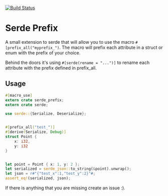 [![Build Status](https://travis-ci.org/jonathan-s/serde-prefix.svg?branch=master)](https://travis-ci.org/jonathan-s/serde-prefix)

# Serde Prefix

A small extension to serde that will allow you to use the macro `#[prefix_all("myprefix_")`. The macro will prefix each attribute in a struct or enum with the prefix of your choice. 

Behind the doors it's using `#[serde(rename = "...")]` to rename each attribute with the prefix defined in prefix_all. 

## Usage

```rust
#[macro_use]
extern crate serde_prefix;
extern crate serde;

use serde::{Serialize, Deserialize};


#[prefix_all("test_")]
#[derive(Serialize, Debug)]
struct Point {
    x: i32,
    y: i32
}


let point = Point { x: 1, y: 2 };
let serialized = serde_json::to_string(&point).unwrap();
let json = r#"{"test_x":1,"test_y":2}"#;
assert_eq!(serialized, json);
```

If there is anything that you are missing create an issue :). 

